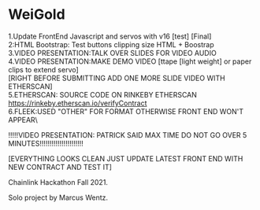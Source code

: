 # WeiGold
1.Update FrontEnd Javascript and servos with v16 [test] [Final]\
2:HTML Bootstrap: Test buttons clipping size HTML + Boostrap \
3.VIDEO PRESENTATION:TALK OVER SLIDES FOR VIDEO AUDIO\
4.VIDEO PRESENTATION:MAKE DEMO VIDEO [ttape [light weight] or paper clips to extend servo\]\
[RIGHT BEFORE SUBMITTING ADD ONE MORE SLIDE VIDEO WITH ETHERSCAN]\
5.ETHERSCAN: SOURCE CODE ON RINKEBY ETHERSCAN https://rinkeby.etherscan.io/verifyContract \
6.FLEEK:USED "OTHER" FOR FORMAT OTHERWISE FRONT END WON'T APPEAR\

!!!!!VIDEO PRESENTATION: PATRICK SAID MAX TIME DO NOT GO OVER 5 MINUTES!!!!!!!!!!!!!!!!!!!!!!

[EVERYTHING LOOKS CLEAN JUST UPDATE LATEST FRONT END WITH NEW CONTRACT AND TEST IT]

Chainlink Hackathon Fall 2021.

Solo project by Marcus Wentz.
